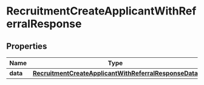 

# RecruitmentCreateApplicantWithReferralResponse


## Properties

| Name | Type | Description | Notes |
|------------ | ------------- | ------------- | -------------|
|**data** | [**RecruitmentCreateApplicantWithReferralResponseData**](RecruitmentCreateApplicantWithReferralResponseData.md) |  |  [optional] |



